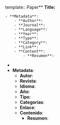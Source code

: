 template:: Paper**
**Title:**

	- **Metadata**:
		- **Author**:
		- **Journal**:
		- **Language**:
		- **Year**:
		- **Type**:
		- **Category**:
		- **Link**:
		- **Content**:
			- **Resumen**:
-
- **Metadata**:
	- **Autor**:
	- **Revista**:
	- **Idioma**:
	- **Año**:
	- **Tipo**:
	- **Categorías**:
	- **Enlace**:
	- **Contenido**:
		- **Resumen**: